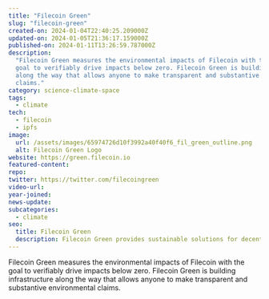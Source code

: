 ```yaml
---
title: "Filecoin Green"
slug: "filecoin-green"
created-on: 2024-01-04T22:40:25.209000Z
updated-on: 2024-01-05T21:36:17.159000Z
published-on: 2024-01-11T13:26:59.787000Z
description:
  "Filecoin Green measures the environmental impacts of Filecoin with the
  goal to verifiably drive impacts below zero. Filecoin Green is building infrastructure
  along the way that allows anyone to make transparent and substantive environmental
  claims."
category: science-climate-space
tags:
  - climate
tech:
  - filecoin
  - ipfs
image:
  url: /assets/images/65974726d10f3992a40f40f6_fil_green_outline.png
  alt: Filecoin Green Logo
website: https://green.filecoin.io
featured-content:
repo:
twitter: https://twitter.com/filecoingreen
video-url:
year-joined:
news-update:
subcategories:
  - climate
seo:
  title: Filecoin Green
  description: Filecoin Green provides sustainable solutions for decentralized storage.
---
```


Filecoin Green measures the environmental impacts of Filecoin with the goal to verifiably drive impacts below zero. Filecoin Green is building infrastructure along the way that allows anyone to make transparent and substantive environmental claims.
